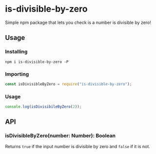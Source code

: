 # is-divisible-by-zero
Simple npm package that lets you check is a number is divisible by zero!

## Usage

### Installing
`npm i is-divisible-by-zero -P`

### Importing
```js
const isDivisibleByZero = require("is-divisible-by-zero");
```

### Usage
```js
console.log(isDivisibileByZero(2));
```

## API
### isDivisibleByZero(number: Number): Boolean
Returns `true` if the input number is divisible by zero and `false` if it is not.
